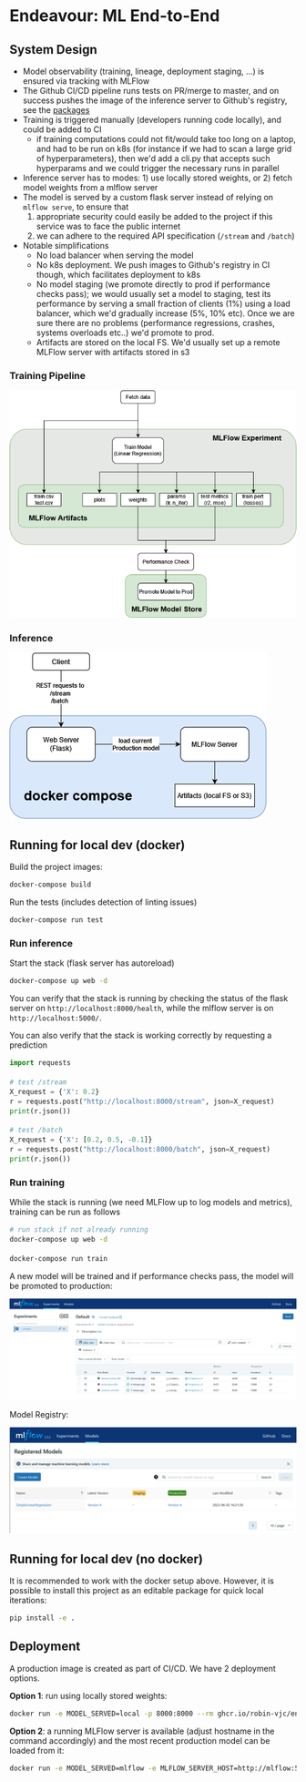 # Endeavour: ML End-to-End

## System Design

* Model observability (training, lineage, deployment staging, ...) is ensured via tracking with MLFlow
* The Github CI/CD pipeline runs tests on PR/merge to master, and on success pushes the image of the inference server to Github's registry, see the [packages](https://github.com/robin-vjc/ml_e2e/pkgs/container/endeavour_e2e_ml)
* Training is triggered manually (developers running code locally), and could be added to CI
  * if training computations could not fit/would take too long on a laptop, and had to be run on k8s (for instance if we had to scan a large grid of hyperparameters), then we'd add a cli.py that accepts such hyperparams and we could trigger the necessary runs in parallel
* Inference server has to modes: 1) use locally stored weights, or 2) fetch model weights from a mlflow server
* The model is served by a custom flask server instead of relying on `mlflow serve`, to ensure that
  1. appropriate security could easily be added to the project if this service was to face the public internet
  2. we can adhere to the required API specification (`/stream` and `/batch`)
* Notable simplifications
  * No load balancer when serving the model
  * No k8s deployment. We push images to Github's registry in CI though, which facilitates deployment to k8s
  * No model staging (we promote directly to prod if performance checks pass); we would usually set a model to staging, test its performance by serving a small fraction of clients (1%) using a load balancer, which we'd gradually increase (5%, 10% etc). Once we are sure there are no problems (performance regressions, crashes, systems overloads etc..) we'd promote to prod.
  * Artifacts are stored on the local FS. We'd usually set up a remote MLFlow server with artifacts stored in s3


### Training Pipeline
![training_pipeline.png](docs/img/training_pipeline.png)

### Inference
![inference.png](docs/img/inference.png)


## Running for local dev (docker)

Build the project images:
```bash
docker-compose build
```

Run the tests (includes detection of linting issues)
```bash
docker-compose run test
```

### Run inference
Start the stack (flask server has autoreload)
```bash
docker-compose up web -d
```
You can verify that the stack is running by checking the status of the flask server on `http://localhost:8000/health`, 
while the mlflow server is on `http://localhost:5000/`.

You can also verify that the stack is working correctly by requesting a prediction
```python
import requests

# test /stream
X_request = {'X': 0.2}
r = requests.post("http://localhost:8000/stream", json=X_request)
print(r.json())

# test /batch
X_request = {'X': [0.2, 0.5, -0.1]}
r = requests.post("http://localhost:8000/batch", json=X_request)
print(r.json())
```

### Run training
While the stack is running (we need MLFlow up to log models and metrics), training can be run as follows
```bash
# run stack if not already running
docker-compose up web -d

docker-compose run train
```
A new model will be trained and if performance checks pass, the model will be promoted to production:

![mlflow_ui.png](docs/img/mlflow_ui.png)

Model Registry:

![mlflow_model_registry.png](docs/img/mlflow_model_registry.png)


## Running for local dev (no docker)

It is recommended to work with the docker setup above. However, it is possible to install this project as an editable 
package for quick local iterations:
```bash
pip install -e .
```

## Deployment

A production image is created as part of CI/CD. We have 2 deployment options.

**Option 1**: run using locally stored weights:
```bash
docker run -e MODEL_SERVED=local -p 8000:8000 --rm ghcr.io/robin-vjc/endeavour_e2e_ml:latest
```

**Option 2**: a running MLFlow server is available (adjust hostname in the command accordingly) and the most recent production model can be loaded from it:
```bash
docker run -e MODEL_SERVED=mlflow -e MLFLOW_SERVER_HOST=http://mlflow:5000 --network=ml_e2e_ml_e2e -p 8000:8000 --rm ghcr.io/robin-vjc/endeavour_e2e_ml:latest
```
